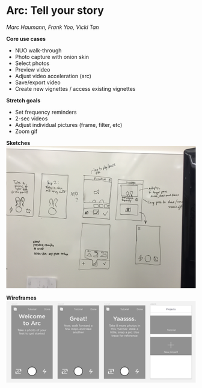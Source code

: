 # Arc: Tell your story #
*Marc Haumann, Frank Yoo, Vicki Tan*

**Core use cases**
- NUO walk-through 
- Photo capture with onion skin
- Select photos 
- Preview video
- Adjust video acceleration (arc)
- Save/export video
- Create new vignettes / access existing vignettes

**Stretch goals**
- Set frequency reminders
- 2-sec videos
- Adjust individual pictures (frame, filter, etc)
- Zoom gif

**Sketches**
<img src="https://github.com/frankyoo/Arc/blob/master/designs/arc%20sketches.jpg?" />

**Wireframes**
<img src="https://github.com/frankyoo/Arc/blob/master/designs/arc_wires.png?raw=true" />
